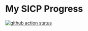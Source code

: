 # My SICP Progress

[![github action status](https://github.com/zhd4nov/sicp/workflows/Racket%20CI/badge.svg)](https://github.com/zhd4nov/sicp/actions)
